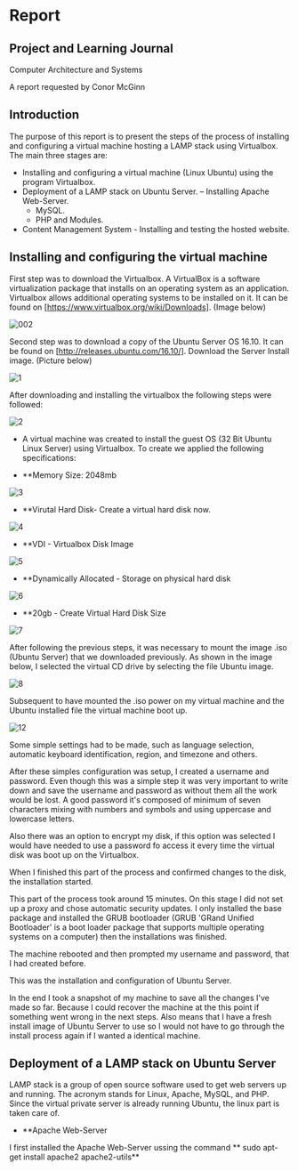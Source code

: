 # Report

## Project and Learning Journal

Computer Architecture and Systems

A report requested by Conor McGinn 

## Introduction

The purpose of this report is to present the steps of the process of installing and configuring a virtual machine hosting a LAMP stack using Virtualbox. The main three stages are:

-	Installing and configuring a virtual machine (Linux Ubuntu) using the program Virtualbox.
-	Deployment of a LAMP stack on Ubuntu Server.
      – Installing Apache Web-Server.
      - MySQL.
      - PHP and Modules.
-	Content Management System -  Installing and testing the hosted website.


## Installing and configuring the virtual machine

First step was to download the Virtualbox. A VirtualBox is a software virtualization package that installs on an operating system as an application. Virtualbox allows additional operating systems to be installed on it. It can be found on [https://www.virtualbox.org/wiki/Downloads]. (Image below)

   ![002](https://cloud.githubusercontent.com/assets/25640511/25554593/dfbcb228-2cc8-11e7-996d-9171fd9435a5.png)


Second step was to download a copy of the Ubuntu Server OS 16.10. It can be found on [http://releases.ubuntu.com/16.10/].
Download the Server Install image. (Picture below)

   ![1](https://cloud.githubusercontent.com/assets/25640511/25501789/da7a8332-2b8b-11e7-83e7-f3d9096d1e6a.png)

After downloading and installing the virtualbox the following steps were followed:

   ![2](https://cloud.githubusercontent.com/assets/25640511/25501788/da761cde-2b8b-11e7-80c9-6e24047e6cb3.png)
    
  - A virtual machine was created to install the guest OS (32 Bit Ubuntu Linux Server) using Virtualbox. To create we applied the following specifications:

   - **Memory Size: 2048mb
   
   ![3](https://cloud.githubusercontent.com/assets/25640511/25501713/916d657e-2b8b-11e7-9cf7-56ffd324e1a5.png)
   
   - **Virutal Hard Disk- Create a virtual hard disk now.
   

   ![4](https://cloud.githubusercontent.com/assets/25640511/25501714/91716b1a-2b8b-11e7-9a95-26cfba41e437.png)

   - **VDI - Virtualbox Disk Image
   
   
   ![5](https://cloud.githubusercontent.com/assets/25640511/25501715/91744060-2b8b-11e7-89d5-7d2942012370.png)
   
   - **Dynamically Allocated - Storage on physical hard disk
   
   
   ![6](https://cloud.githubusercontent.com/assets/25640511/25501716/919d1724-2b8b-11e7-945e-ed524e0d69c6.png)
   
   - **20gb - Create Virtual Hard Disk Size
   
   
   ![7](https://cloud.githubusercontent.com/assets/25640511/25501717/919e7876-2b8b-11e7-845e-6e2d036651f6.png)
   

After following the previous steps, it was necessary to mount the image .iso (Ubuntu Server) that we downloaded previously.
As shown in the image below, I selected the virtual CD drive by selecting the file Ubuntu image.

   ![8](https://cloud.githubusercontent.com/assets/25640511/25501718/919ef5bc-2b8b-11e7-92c5-9731f87f1d8e.png)


Subsequent to have mounted the .iso power on my virtual machine and the Ubuntu installed file the virtual machine boot up. 

  ![12](https://cloud.githubusercontent.com/assets/25640511/25501704/91430ebe-2b8b-11e7-8ea3-4e82a02778fe.png)
  

Some simple settings had to be made, such as language selection, automatic keyboard identification, region, and timezone and others. 

   After these simples configuration was setup, I created a username and password. Even though this was a simple step it was very important to write down and save the username and password as without them all the work would be lost. A good password it's composed of minimum of seven characters mixing with numbers and symbols and using uppercase and lowercase letters. 
   
   Also there was an option to encrypt my disk, if this option was selected I would have needed to use a password fo access it every time the virtual disk was boot up on the Virtualbox. 
   
   When I finished this part of the process and confirmed changes to the disk, the installation started.
   
   This part of the process took around 15 minutes. On this stage I did not set up a proxy and chose automatic security updates. I only installed the base package and installed the GRUB bootloader (GRUB 'GRand Unified Bootloader' is a boot loader package that supports multiple operating systems on a computer) then the installations was finished.
   
   The machine rebooted and then prompted my username and password, that I had created before.
   
   This was the installation and configuration of Ubuntu Server.
   
   In the end I took a snapshot of my machine to save all the changes I've made so far. Because I could recover the machine at the this point if something went wrong in the next steps. Also means that I have a fresh install image of Ubuntu Server to use so I would not have to go through the install process again if I wanted a identical machine.
   
## Deployment of a LAMP stack on Ubuntu Server

   LAMP stack is a group of open source software used to get web servers up and running. The acronym stands for Linux, Apache, MySQL, and PHP. Since the virtual private server is already running Ubuntu, the linux part is taken care of.
   
-  **Apache Web-Server

I first installed the Apache Web-Server ussing the command ** sudo apt-get install apache2 apache2-utils**

